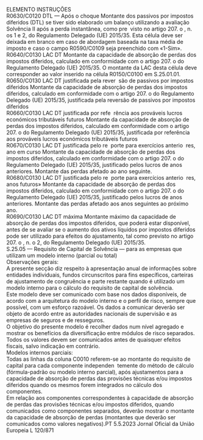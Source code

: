  
ELEMENTO  INSTRUÇÕES  
R0630/C0120  DTL — Após o choque  Montante dos passivos por impostos diferidos (DTL) se tiver sido elaborado um 
balanço utilizando a avaliação Solvência II após a perda instantânea, como pre ­
visto no artigo 207.  o , n.  os 1 e 2, do Regulamento Delegado (UE) 2015/35. 
Esta célula deve ser deixada em branco em caso de abordagem baseada na taxa 
média de imposto e caso o campo R0590/C0109 seja preenchido com «1-Sim».  
R0640/C0130  LAC DT  Montante da capacidade de absorção de perdas dos impostos diferidos, calculado 
em conformidade com o artigo 207.  o do Regulamento Delegado (UE) 2015/35. 
O montante da LAC desta célula deve corresponder ao valor inserido na célula 
R0150/C0100 em S.25.01.01.  
R0650/C0130  LAC DT justificada pela rever ­
são de passivos por impostos 
diferidos  Montante da capacidade de absorção de perdas dos impostos diferidos, calculado 
em conformidade com o artigo 207.  o do Regulamento Delegado (UE) 2015/35, 
justificada pela reversão de passivos por impostos diferidos  
R0660/C0130  LAC DT justificada por refe ­
rência aos prováveis lucros 
económicos tributáveis futuros  Montante da capacidade de absorção de perdas dos impostos diferidos, calculado 
em conformidade com o artigo 207.  o do Regulamento Delegado (UE) 2015/35, 
justificada por referência aos prováveis lucros económicos tributáveis futuros  
R0670/C0130  LAC DT justificada pelo re ­
porte para exercícios anterio ­
res, ano em curso  Montante da capacidade de absorção de perdas dos impostos diferidos, calculado 
em conformidade com o artigo 207.  o do Regulamento Delegado (UE) 2015/35, 
justificado pelos lucros de anos anteriores. Montante das perdas afetado ao ano 
seguinte.  
R0680/C0130  LAC DT justificada pelo re ­
porte para exercícios anterio ­
res, anos futuros»  Montante da capacidade de absorção de perdas dos impostos diferidos, calculado 
em conformidade com o artigo 207.  o do Regulamento Delegado (UE) 2015/35, 
justificado pelos lucros de anos anteriores. Montante das perdas afetado aos anos 
seguintes ao próximo ano.  
R0690/C0130  LAC DT máxima  Montante máximo da capacidade de absorção de perdas dos impostos diferidos, 
que poderá estar disponível, antes de se avaliar se o aumento dos ativos líquidos 
por impostos diferidos pode ser utilizado para efeitos do ajustamento, tal como 
previsto no artigo 207.  o , n.  o 2, do Regulamento Delegado (UE) 2015/35.  
S.25.05 — Requisito de Capital de Solvência — para as empresas que utilizam um modelo interno (parcial ou total)  
Observações gerais:  
A presente secção diz respeito à apresentação anual de informações sobre entidades individuais, fundos circunscritos 
para fins específicos, carteiras de ajustamento de congruência e parte restante quando é utilizado um modelo interno 
para o cálculo do requisito de capital de solvência.  
Este modelo deve ser comunicado com base nos dados disponíveis, de acordo com a arquitetura do modelo interno e o 
perfil de risco, sempre que possível, com um esforço razoável. Os dados a comunicar deverão ser objeto de acordo entre 
as autoridades nacionais de supervisão e as empresas de seguros e de resseguros.  
O objetivo do presente modelo é recolher dados num nível agregado e mostrar os benefícios da diversificação entre 
módulos de risco separados. Todos os valores devem ser comunicados antes de quaisquer efeitos fiscais, salvo indicação 
em contrário.  
Modelos internos parciais:  
Todas as linhas da coluna C0010 referem-se ao montante do requisito de capital para cada componente independen ­
temente do método de cálculo (fórmula-padrão ou modelo interno parcial), após ajustamentos para a capacidade de 
absorção de perdas das provisões técnicas e/ou impostos diferidos quando os mesmos forem integrados no cálculo dos 
componentes.  
Em relação aos componentes correspondentes à capacidade de absorção de perdas das provisões técnicas e/ou impostos 
diferidos, quando comunicados como componentes separados, deverão mostrar o montante da capacidade de absorção 
de perdas (montantes que deverão ser comunicados como valores negativos).PT  5.5.2023 Jornal Oficial da União Europeia L 120/871